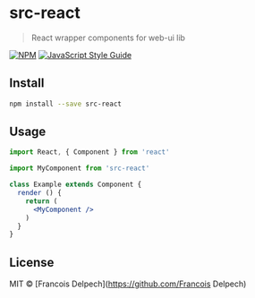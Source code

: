 # src-react

> React wrapper components for web-ui lib

[![NPM](https://img.shields.io/npm/v/src-react.svg)](https://www.npmjs.com/package/src-react) [![JavaScript Style Guide](https://img.shields.io/badge/code_style-standard-brightgreen.svg)](https://standardjs.com)

## Install

```bash
npm install --save src-react
```

## Usage

```jsx
import React, { Component } from 'react'

import MyComponent from 'src-react'

class Example extends Component {
  render () {
    return (
      <MyComponent />
    )
  }
}
```



## License

MIT © [Francois Delpech](https://github.com/Francois Delpech)
